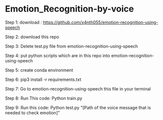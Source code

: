 # Emotion_Recognition-by-voice

Step 1: download : https://github.com/x4nth055/emotion-recognition-using-speech

Step 2: download this repo 

Step 3: Delete test.py file from emotion-recognition-using-speech

Step 4: put python scripts which are in this repo into emotion-recognition-using-speech

Step 5: create conda environment

Step 6: pip3 install -r requirements.txt

Step 7: Go to emotion-recognition-using-speech this file in your terminal

Step 8: Run This code: Python train.py

Step 9: Run this code: Python test.py "[Path of the voice message that is needed to check emotion]" 
